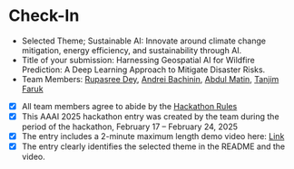 # Check-In
- Selected Theme; 
  Sustainable AI: Innovate around climate change mitigation, energy efficiency, and sustainability through AI.
- Title of your submission: Harnessing Geospatial AI for Wildfire Prediction: A Deep Learning Approach to Mitigate Disaster Risks.
- Team Members: [Rupasree Dey](mailto:rupasree.dey@colostate.edu), [Andrei Bachinin](mailto:andrei.bachinin@colostate.edu), [Abdul Matin](mailto:abdul.matin@colostate.edu), [Tanjim Faruk](mailto:tanjim.faruk@colostate.edu)
- [x] All team members agree to abide by the [Hackathon Rules](https://aaai.org/conference/aaai/aaai-25/hackathon/)
- [x] This AAAI 2025 hackathon entry was created by the team during the period of the hackathon, February 17 – February 24, 2025
- [x] The entry includes a 2-minute maximum length demo video here: [Link](https://colostate-my.sharepoint.com/:v:/g/personal/amatin_colostate_edu/EaBf0uYDA_xHjp3RLWtNCwEB-NlFOfo10HyZuk-i6iwhIA?nav=eyJyZWZlcnJhbEluZm8iOnsicmVmZXJyYWxBcHAiOiJPbmVEcml2ZUZvckJ1c2luZXNzIiwicmVmZXJyYWxBcHBQbGF0Zm9ybSI6IldlYiIsInJlZmVycmFsTW9kZSI6InZpZXciLCJyZWZlcnJhbFZpZXciOiJNeUZpbGVzTGlua0NvcHkifX0&e=EG8UJL)
- [x] The entry clearly identifies the selected theme in the README and the video.
